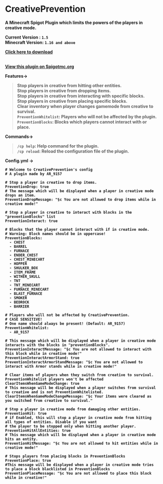 <h1>CreativePrevention</h1>
<b>A Minecraft Spigot Plugin which limits the powers of the players in creative mode.<b><br>


Current Version : `1.5` <br>
Minecraft Version: `1.16 and above`<br>

<a href="https://github.com/AR9157/CreativePrevention/blob/main/CreativePrevention-1.jar?raw=true">Click here to download</a><br><br>
  
<a href="https://www.spigotmc.org/resources/creativeprevention.98569/">View this plugin on Spigotmc.org</a><br>

Features->
> Stop players in creative from hitting other entities. <br>
> Stop players in creative from dropping items.<br>
> Stop players in creative from interacting with specific blocks.<br>
> Stop players in creative from placing specific blocks.<br>
> Clear inventory when player changes gamemode from creative to survival.<br>
> `PreventionWhitelist`: Players who will not be affected by the plugin.<br>
> `PreventionBlocks`: Blocks which players cannot interact with or place.<br>

Commands-> <br>
> `/cp help`: Help command for the plugin.<br>
> `/cp reload`: Reload the configuration file of the plugin.<br>
  
  

Config.yml ->
```
# Welcome to CreativePrevention's config
# A plugin made by AR_9157

# Stop a player in creative to drop items.
PreventionDrop: true
# The message which will be displayed when a player in creative mode drops an item.
PreventionDropMessage: "§c You are not allowed to drop items while in creative mode!"

# Stop a player in creative to interact with blocks in the "preventionBlocks" list
PreventionInteract: true

# Blocks that the player cannot interact with if in creative mode.
# Warning: Block names should be in uppercase!
PreventionBlocks:
  - CHEST
  - BARREL
  - FURNACE
  - ENDER_CHEST
  - CHEST_MINECART
  - HOPPER
  - SHULKER_BOX
  - ITEM_FRAME
  - WITHER_SKULL
  - TNT
  - TNT_MINECART
  - FURNACE_MINECART
  - BLAST_FURNACE
  - SMOKER
  - BEDROCK
  - BARRIER

# Players who will not be affected by CreativePrevention.
# CASE SENSITIVE!
# One name should always be present! (Default: AR_9157)
PreventionWhitelist:
  - AR_9157

# This message which will be displayed when a player in creative mode interacts with the blocks in "preventionBlocks".
PreventionInteractMessage: "§c You are not allowed to interact with this block while in creative mode!"
PreventionInteractArmorStand: true
PreventionInteractArmorStandMessage: "§c You are not allowed to interact with Armor stands while in creative mode!"

# Clear items of players when they switch from creative to survival. PreventionWhitelist players won't be affected
ClearItemsWhenGameModeChange: true
# This message will be displayed when a player switches from survival to creative and is not PreventionWhitelisted.
ClearItemsWhenGameModeChangeMessage: "§c Your items were cleared as you switched from creative to survival."

# Stop a player in creative mode from damaging other entities.
PreventionHit: true
# if Enabled, this will stop a player in creative mode from hitting all types of entities. Disable if you want
# the player to be stopped only when hitting another player.
PreventionHitAllEntities: true
# This message which will be displayed when a player in creative mode hits an entity.
PreventionHitMessage: "§c You are not allowed to hit entities while in creative mode!"

# Stops players from placing blocks in PreventionBlocks
PreventionPlace: true
#This message will be displayed when a player in creative mode tries to place a block blacklisted in PreventionBlocks
PreventionPlaceMessage: "§c You are not allowed to place this block while in creative!"
```

